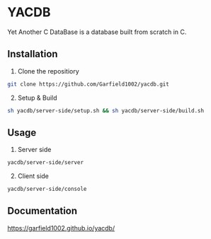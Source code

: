 # YACDB

Yet Another C DataBase is a database built from scratch in C.

## Installation

1. Clone the repositiory 
 ```bash
git clone https://github.com/Garfield1002/yacdb.git
```
2. Setup & Build
 ```bash 
sh yacdb/server-side/setup.sh && sh yacdb/server-side/build.sh
```

## Usage

1. Server side
 ```bash 
yacdb/server-side/server
```

2. Client side
 ```bash 
yacdb/server-side/console
```

## Documentation
https://garfield1002.github.io/yacdb/
